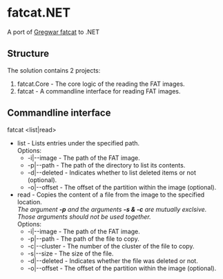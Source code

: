 # fatcat.NET
A port of [Gregwar fatcat](https://github.com/Gregwar/fatcat) to .NET

## Structure
The solution contains 2 projects:
1. fatcat.Core - The core logic of the reading the FAT images.
2. fatcat - A commandline interface for reading FAT images.

## Commandline interface
fatcat <list|read> <options>

* list - Lists entries under the specified path.<br />
Options:
  * -i|--image - The path of the FAT image.
  * -p|--path - The path of the directory to list its contents.
  * -d|--deleted - Indicates whether to list deleted items or not (optional).
  * -o|--offset - The offset of the partition within the image (optional).
* read - Copies the content of a file from the image to the specified location.<br />
*The argument **-p** and the arguments **-s & -c** are mutually exclsive.<br />*
*Those arguments should not be used together.<br />*
Options:
  * -i|--image - The path of the FAT image.
  * -p|--path - The path of the file to copy.
  * -c|--cluster - The number of the cluster of the file to copy.
  * -s|--size - The size of the file.
  * -d|--deleted - Indicates whether the file was deleted or not.
  * -o|--offset - The offset of the partition within the image (optional). 
